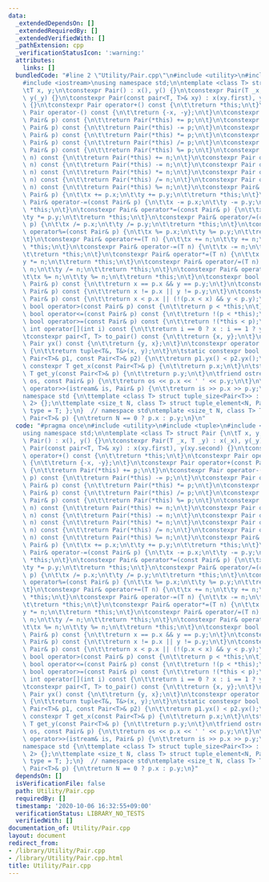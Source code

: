 ```yaml
---
data:
  _extendedDependsOn: []
  _extendedRequiredBy: []
  _extendedVerifiedWith: []
  _pathExtension: cpp
  _verificationStatusIcon: ':warning:'
  attributes:
    links: []
  bundledCode: "#line 2 \"Utility/Pair.cpp\"\n#include <utility>\n#include <tuple>\n\
    #include <iostream>\nusing namespace std;\n\ntemplate <class T> struct Pair {\n\
    \tT x, y;\n\tconstexpr Pair() : x(), y() {}\n\tconstexpr Pair(T _x, T _y) : x(_x),\
    \ y(_y) {}\n\tconstexpr Pair(const pair<T, T>& xy) : x(xy.first), y(xy.second)\
    \ {}\n\tconstexpr Pair operator+() const {\n\t\treturn *this;\n\t}\n\tconstexpr\
    \ Pair operator-() const {\n\t\treturn {-x, -y};\n\t}\n\tconstexpr Pair operator+(const\
    \ Pair& p) const {\n\t\treturn Pair(*this) += p;\n\t}\n\tconstexpr Pair operator-(const\
    \ Pair& p) const {\n\t\treturn Pair(*this) -= p;\n\t}\n\tconstexpr Pair operator*(const\
    \ Pair& p) const {\n\t\treturn Pair(*this) *= p;\n\t}\n\tconstexpr Pair operator/(const\
    \ Pair& p) const {\n\t\treturn Pair(*this) /= p;\n\t}\n\tconstexpr Pair operator%(const\
    \ Pair& p) const {\n\t\treturn Pair(*this) %= p;\n\t}\n\tconstexpr Pair operator+(T\
    \ n) const {\n\t\treturn Pair(*this) += n;\n\t}\n\tconstexpr Pair operator-(T\
    \ n) const {\n\t\treturn Pair(*this) -= n;\n\t}\n\tconstexpr Pair operator*(T\
    \ n) const {\n\t\treturn Pair(*this) *= n;\n\t}\n\tconstexpr Pair operator/(T\
    \ n) const {\n\t\treturn Pair(*this) /= n;\n\t}\n\tconstexpr Pair operator%(T\
    \ n) const {\n\t\treturn Pair(*this) %= n;\n\t}\n\tconstexpr Pair& operator+=(const\
    \ Pair& p) {\n\t\tx += p.x;\n\t\ty += p.y;\n\t\treturn *this;\n\t}\n\tconstexpr\
    \ Pair& operator-=(const Pair& p) {\n\t\tx -= p.x;\n\t\ty -= p.y;\n\t\treturn\
    \ *this;\n\t}\n\tconstexpr Pair& operator*=(const Pair& p) {\n\t\tx *= p.x;\n\t\
    \ty *= p.y;\n\t\treturn *this;\n\t}\n\tconstexpr Pair& operator/=(const Pair&\
    \ p) {\n\t\tx /= p.x;\n\t\ty /= p.y;\n\t\treturn *this;\n\t}\n\tconstexpr Pair&\
    \ operator%=(const Pair& p) {\n\t\tx %= p.x;\n\t\ty %= p.y;\n\t\treturn *this;\n\
    \t}\n\tconstexpr Pair& operator+=(T n) {\n\t\tx += n;\n\t\ty += n;\n\t\treturn\
    \ *this;\n\t}\n\tconstexpr Pair& operator-=(T n) {\n\t\tx -= n;\n\t\ty -= n;\n\
    \t\treturn *this;\n\t}\n\tconstexpr Pair& operator*=(T n) {\n\t\tx *= n;\n\t\t\
    y *= n;\n\t\treturn *this;\n\t}\n\tconstexpr Pair& operator/=(T n) {\n\t\tx /=\
    \ n;\n\t\ty /= n;\n\t\treturn *this;\n\t}\n\tconstexpr Pair& operator%=(T n) {\n\
    \t\tx %= n;\n\t\ty %= n;\n\t\treturn *this;\n\t}\n\tconstexpr bool operator==(const\
    \ Pair& p) const {\n\t\treturn x == p.x && y == p.y;\n\t}\n\tconstexpr bool operator!=(const\
    \ Pair& p) const {\n\t\treturn x != p.x || y != p.y;\n\t}\n\tconstexpr bool operator<(const\
    \ Pair& p) const {\n\t\treturn x < p.x || (!(p.x < x) && y < p.y);\n\t}\n\tconstexpr\
    \ bool operator>(const Pair& p) const {\n\t\treturn p < *this;\n\t}\n\tconstexpr\
    \ bool operator<=(const Pair& p) const {\n\t\treturn !(p < *this);\n\t}\n\tconstexpr\
    \ bool operator>=(const Pair& p) const {\n\t\treturn !(*this < p);\n\t}\n\tconstexpr\
    \ int operator[](int i) const {\n\t\treturn i == 0 ? x : i == 1 ? y : 0;\n\t}\n\
    \tconstexpr pair<T, T> to_pair() const {\n\t\treturn {x, y};\n\t}\n\tconstexpr\
    \ Pair yx() const {\n\t\treturn {y, x};\n\t}\n\tconstexpr operator tuple<T&, T&>()\
    \ {\n\t\treturn tuple<T&, T&>(x, y);\n\t}\n\tstatic constexpr bool cmp_y(const\
    \ Pair<T>& p1, const Pair<T>& p2) {\n\t\treturn p1.yx() < p2.yx();\n\t}\n\tstatic\
    \ constexpr T get_x(const Pair<T>& p) {\n\t\treturn p.x;\n\t}\n\tstatic constexpr\
    \ T get_y(const Pair<T>& p) {\n\t\treturn p.y;\n\t}\n\tfriend ostream& operator<<(ostream&\
    \ os, const Pair& p) {\n\t\treturn os << p.x << ' ' << p.y;\n\t}\n\tfriend istream&\
    \ operator>>(istream& is, Pair& p) {\n\t\treturn is >> p.x >> p.y;\n\t}\n};\n\
    namespace std {\n\ttemplate <class T> struct tuple_size<Pair<T>> : integral_constant<size_t,\
    \ 2> {};\n\ttemplate <size_t N, class T> struct tuple_element<N, Pair<T>> { using\
    \ type = T; };\n}  // namespace std\ntemplate <size_t N, class T> T get(const\
    \ Pair<T>& p) {\n\treturn N == 0 ? p.x : p.y;\n}\n"
  code: "#pragma once\n#include <utility>\n#include <tuple>\n#include <iostream>\n\
    using namespace std;\n\ntemplate <class T> struct Pair {\n\tT x, y;\n\tconstexpr\
    \ Pair() : x(), y() {}\n\tconstexpr Pair(T _x, T _y) : x(_x), y(_y) {}\n\tconstexpr\
    \ Pair(const pair<T, T>& xy) : x(xy.first), y(xy.second) {}\n\tconstexpr Pair\
    \ operator+() const {\n\t\treturn *this;\n\t}\n\tconstexpr Pair operator-() const\
    \ {\n\t\treturn {-x, -y};\n\t}\n\tconstexpr Pair operator+(const Pair& p) const\
    \ {\n\t\treturn Pair(*this) += p;\n\t}\n\tconstexpr Pair operator-(const Pair&\
    \ p) const {\n\t\treturn Pair(*this) -= p;\n\t}\n\tconstexpr Pair operator*(const\
    \ Pair& p) const {\n\t\treturn Pair(*this) *= p;\n\t}\n\tconstexpr Pair operator/(const\
    \ Pair& p) const {\n\t\treturn Pair(*this) /= p;\n\t}\n\tconstexpr Pair operator%(const\
    \ Pair& p) const {\n\t\treturn Pair(*this) %= p;\n\t}\n\tconstexpr Pair operator+(T\
    \ n) const {\n\t\treturn Pair(*this) += n;\n\t}\n\tconstexpr Pair operator-(T\
    \ n) const {\n\t\treturn Pair(*this) -= n;\n\t}\n\tconstexpr Pair operator*(T\
    \ n) const {\n\t\treturn Pair(*this) *= n;\n\t}\n\tconstexpr Pair operator/(T\
    \ n) const {\n\t\treturn Pair(*this) /= n;\n\t}\n\tconstexpr Pair operator%(T\
    \ n) const {\n\t\treturn Pair(*this) %= n;\n\t}\n\tconstexpr Pair& operator+=(const\
    \ Pair& p) {\n\t\tx += p.x;\n\t\ty += p.y;\n\t\treturn *this;\n\t}\n\tconstexpr\
    \ Pair& operator-=(const Pair& p) {\n\t\tx -= p.x;\n\t\ty -= p.y;\n\t\treturn\
    \ *this;\n\t}\n\tconstexpr Pair& operator*=(const Pair& p) {\n\t\tx *= p.x;\n\t\
    \ty *= p.y;\n\t\treturn *this;\n\t}\n\tconstexpr Pair& operator/=(const Pair&\
    \ p) {\n\t\tx /= p.x;\n\t\ty /= p.y;\n\t\treturn *this;\n\t}\n\tconstexpr Pair&\
    \ operator%=(const Pair& p) {\n\t\tx %= p.x;\n\t\ty %= p.y;\n\t\treturn *this;\n\
    \t}\n\tconstexpr Pair& operator+=(T n) {\n\t\tx += n;\n\t\ty += n;\n\t\treturn\
    \ *this;\n\t}\n\tconstexpr Pair& operator-=(T n) {\n\t\tx -= n;\n\t\ty -= n;\n\
    \t\treturn *this;\n\t}\n\tconstexpr Pair& operator*=(T n) {\n\t\tx *= n;\n\t\t\
    y *= n;\n\t\treturn *this;\n\t}\n\tconstexpr Pair& operator/=(T n) {\n\t\tx /=\
    \ n;\n\t\ty /= n;\n\t\treturn *this;\n\t}\n\tconstexpr Pair& operator%=(T n) {\n\
    \t\tx %= n;\n\t\ty %= n;\n\t\treturn *this;\n\t}\n\tconstexpr bool operator==(const\
    \ Pair& p) const {\n\t\treturn x == p.x && y == p.y;\n\t}\n\tconstexpr bool operator!=(const\
    \ Pair& p) const {\n\t\treturn x != p.x || y != p.y;\n\t}\n\tconstexpr bool operator<(const\
    \ Pair& p) const {\n\t\treturn x < p.x || (!(p.x < x) && y < p.y);\n\t}\n\tconstexpr\
    \ bool operator>(const Pair& p) const {\n\t\treturn p < *this;\n\t}\n\tconstexpr\
    \ bool operator<=(const Pair& p) const {\n\t\treturn !(p < *this);\n\t}\n\tconstexpr\
    \ bool operator>=(const Pair& p) const {\n\t\treturn !(*this < p);\n\t}\n\tconstexpr\
    \ int operator[](int i) const {\n\t\treturn i == 0 ? x : i == 1 ? y : 0;\n\t}\n\
    \tconstexpr pair<T, T> to_pair() const {\n\t\treturn {x, y};\n\t}\n\tconstexpr\
    \ Pair yx() const {\n\t\treturn {y, x};\n\t}\n\tconstexpr operator tuple<T&, T&>()\
    \ {\n\t\treturn tuple<T&, T&>(x, y);\n\t}\n\tstatic constexpr bool cmp_y(const\
    \ Pair<T>& p1, const Pair<T>& p2) {\n\t\treturn p1.yx() < p2.yx();\n\t}\n\tstatic\
    \ constexpr T get_x(const Pair<T>& p) {\n\t\treturn p.x;\n\t}\n\tstatic constexpr\
    \ T get_y(const Pair<T>& p) {\n\t\treturn p.y;\n\t}\n\tfriend ostream& operator<<(ostream&\
    \ os, const Pair& p) {\n\t\treturn os << p.x << ' ' << p.y;\n\t}\n\tfriend istream&\
    \ operator>>(istream& is, Pair& p) {\n\t\treturn is >> p.x >> p.y;\n\t}\n};\n\
    namespace std {\n\ttemplate <class T> struct tuple_size<Pair<T>> : integral_constant<size_t,\
    \ 2> {};\n\ttemplate <size_t N, class T> struct tuple_element<N, Pair<T>> { using\
    \ type = T; };\n}  // namespace std\ntemplate <size_t N, class T> T get(const\
    \ Pair<T>& p) {\n\treturn N == 0 ? p.x : p.y;\n}"
  dependsOn: []
  isVerificationFile: false
  path: Utility/Pair.cpp
  requiredBy: []
  timestamp: '2020-10-06 16:32:55+09:00'
  verificationStatus: LIBRARY_NO_TESTS
  verifiedWith: []
documentation_of: Utility/Pair.cpp
layout: document
redirect_from:
- /library/Utility/Pair.cpp
- /library/Utility/Pair.cpp.html
title: Utility/Pair.cpp
---
```

